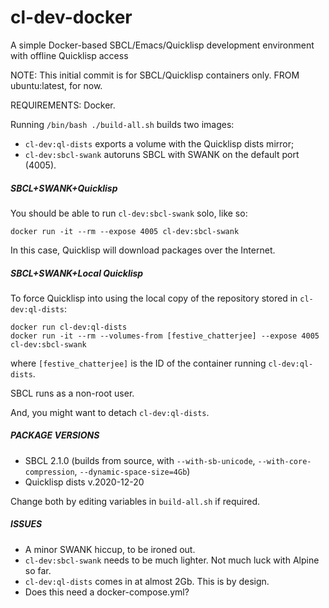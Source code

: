 # cl-dev-docker
A simple Docker-based SBCL/Emacs/Quicklisp development environment with offline Quicklisp access

NOTE: This initial commit is for SBCL/Quicklisp containers only.  FROM ubuntu:latest, for now.

REQUIREMENTS: Docker.

Running `/bin/bash ./build-all.sh` builds two images:
- `cl-dev:ql-dists` exports a volume with the Quicklisp dists mirror;
- `cl-dev:sbcl-swank` autoruns SBCL with SWANK on the default port (4005).

##### SBCL+SWANK+Quicklisp
You should be able to run `cl-dev:sbcl-swank` solo, like so:
```
docker run -it --rm --expose 4005 cl-dev:sbcl-swank
```
In this case, Quicklisp will download packages over the Internet.

##### SBCL+SWANK+Local Quicklisp
To force Quicklisp into using the local copy of the repository stored in `cl-dev:ql-dists`:
```
docker run cl-dev:ql-dists
docker run -it --rm --volumes-from [festive_chatterjee] --expose 4005 cl-dev:sbcl-swank
```
where `[festive_chatterjee]` is the ID of the container running `cl-dev:ql-dists`.

SBCL runs as a non-root user.

And, you might want to detach `cl-dev:ql-dists`.

##### PACKAGE VERSIONS
- SBCL 2.1.0 (builds from source, with `--with-sb-unicode`, `--with-core-compression`, `--dynamic-space-size=4Gb`)
- Quicklisp dists v.2020-12-20

Change both by editing variables in `build-all.sh` if required.

##### ISSUES
- A minor SWANK hiccup, to be ironed out.
- `cl-dev:sbcl-swank` needs to be much lighter. Not much luck with Alpine so far.
- `cl-dev:ql-dists` comes in at almost 2Gb. This is by design.
- Does this need a docker-compose.yml?
